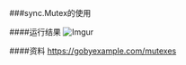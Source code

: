 ###sync.Mutex的使用

####运行结果
![Imgur](http://i.imgur.com/4X31l1c.png)

####资料
https://gobyexample.com/mutexes